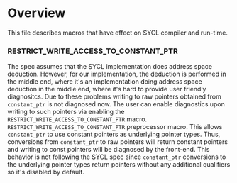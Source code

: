 # Overview

This file describes macros that have effect on SYCL compiler and run-time.

### RESTRICT_WRITE_ACCESS_TO_CONSTANT_PTR

The spec assumes that the SYCL implementation does address space deduction. However,
for our implementation, the deduction is performed in the middle end, where it's
an implementation doing address space deduction in the middle end, where it's
hard to provide user friendly diagnositcs.
Due to these problems writing to raw pointers obtained from `constant_ptr` is not
diagnosed now.
The user can enable diagnostics upon writing to such pointers via enabling the
`RESTRICT_WRITE_ACCESS_TO_CONSTANT_PTR` macro.
`RESTRICT_WRITE_ACCESS_TO_CONSTANT_PTR` preprocessor macro.
This allows `constant_ptr` to use constant pointers as underlying
pointer types. Thus, conversions from `constant_ptr` to raw pointers will return
constant pointers and writing to const pointers will be diagnosed by the
front-end.
This behavior is not following the SYCL spec since `constant_ptr` conversions to the
underlying pointer types return pointers without any additional qualifiers so
it's disabled by default.

